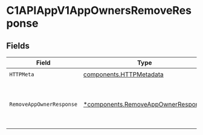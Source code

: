 # C1APIAppV1AppOwnersRemoveResponse


## Fields

| Field                                                                                   | Type                                                                                    | Required                                                                                | Description                                                                             |
| --------------------------------------------------------------------------------------- | --------------------------------------------------------------------------------------- | --------------------------------------------------------------------------------------- | --------------------------------------------------------------------------------------- |
| `HTTPMeta`                                                                              | [components.HTTPMetadata](../../models/components/httpmetadata.md)                      | :heavy_check_mark:                                                                      | N/A                                                                                     |
| `RemoveAppOwnerResponse`                                                                | [*components.RemoveAppOwnerResponse](../../models/components/removeappownerresponse.md) | :heavy_minus_sign:                                                                      | Empty response with a status code indicating success.                                   |